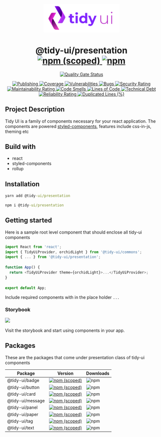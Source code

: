 <p align="center">
  <img width="250" src="https://raw.githubusercontent.com/badatt/tidy-ui/main/internals/assets/images/storybook-logo.png" alt="Tidy UI" />
</p>

<h1 align="center">
  @tidy-ui/presentation
  <a href="https://www.npmjs.com/package/@tidy-ui/presentation">
    <img alt="npm (scoped)" src="https://img.shields.io/npm/v/@tidy-ui/presentation" />
    <img alt="npm" src="https://img.shields.io/npm/dw/@tidy-ui/presentation">
  </a>
</h1>
<p align="center">
  <a href="https://sonarcloud.io/summary/new_code?id=badatt_tidy-ui" target="_blank">
    <img
      src="https://sonarcloud.io/api/project_badges/measure?project=badatt_tidy-ui&metric=alert_status"
      alt="Quality Gate Status"
    />
  </a>
</p>
<p align="center">
  <a href="https://github.com/badatt/tidy-ui/actions/workflows/publish-wf.yml" target="_blank">
    <img src="https://github.com/badatt/tidy-ui/actions/workflows/publish-wf.yml/badge.svg" alt="Publishing" />
  </a>
  <a href="https://sonarcloud.io/summary/new_code?id=badatt_tidy-ui" target="_blank">
    <img src="https://sonarcloud.io/api/project_badges/measure?project=badatt_tidy-ui&metric=coverage" alt="Coverage" />
  </a>
  <a href="https://sonarcloud.io/summary/new_code?id=badatt_tidy-ui" target="_blank">
    <img
      src="https://sonarcloud.io/api/project_badges/measure?project=badatt_tidy-ui&metric=vulnerabilities"
      alt="Vulnerabilities"
    />
  </a>
  <a href="https://sonarcloud.io/summary/new_code?id=badatt_tidy-ui" target="_blank">
    <img src="https://sonarcloud.io/api/project_badges/measure?project=badatt_tidy-ui&metric=bugs" alt="Bugs" />
  </a>
  <a href="https://sonarcloud.io/summary/new_code?id=badatt_tidy-ui" target="_blank">
    <img
      src="https://sonarcloud.io/api/project_badges/measure?project=badatt_tidy-ui&metric=security_rating"
      alt="Security Rating"
    />
  </a>
  <a href="https://sonarcloud.io/summary/new_code?id=badatt_tidy-ui" target="_blank">
    <img
      src="https://sonarcloud.io/api/project_badges/measure?project=badatt_tidy-ui&metric=sqale_rating"
      alt="Maintainability Rating"
    />
  </a>
  <a href="https://sonarcloud.io/summary/new_code?id=badatt_tidy-ui" target="_blank">
    <img
      src="https://sonarcloud.io/api/project_badges/measure?project=badatt_tidy-ui&metric=code_smells"
      alt="Code Smells"
    />
  </a>
  <a href="https://sonarcloud.io/summary/new_code?id=badatt_tidy-ui" target="_blank">
    <img
      src="https://sonarcloud.io/api/project_badges/measure?project=badatt_tidy-ui&metric=ncloc"
      alt="Lines of Code"
    />
  </a>
  <a href="https://sonarcloud.io/summary/new_code?id=badatt_tidy-ui" target="_blank">
    <img
      src="https://sonarcloud.io/api/project_badges/measure?project=badatt_tidy-ui&metric=sqale_index"
      alt="Technical Debt"
    />
  </a>
  <a href="https://sonarcloud.io/summary/new_code?id=badatt_tidy-ui" target="_blank">
    <img
      src="https://sonarcloud.io/api/project_badges/measure?project=badatt_tidy-ui&metric=reliability_rating"
      alt="Reliability Rating"
    />
  </a>
  <a href="https://sonarcloud.io/summary/new_code?id=badatt_tidy-ui" target="_blank">
    <img
      src="https://sonarcloud.io/api/project_badges/measure?project=badatt_tidy-ui&metric=duplicated_lines_density"
      alt="Duplicated Lines (%)"
    />
  </a>
</p>

## Project Description

Tidy UI is a family of components necessary for your react application. The components are powered <a href="https://styled-components.com/" target="_blank">styled-components</a>, features include css-in-js, theming etc

## Build with

- react
- styled-components
- rollup

## Installation

```cmd
yarn add @tidy-ui/presentation
```

```cmd
npm i @tidy-ui/presentation
```

## Getting started

Here is a sample root level component that should enclose all tidy-ui components

```typescript
import React from 'react';
import { TidyUiProvider, orchidLight } from '@tidy-ui/commons';
import { ... } from '@tidy-ui/presentation';

function App() {
  return <TidyUiProvider theme={orchidLight}>...</TidyUiProvider>;
}

export default App;
```

Include required components with in the place holder `...`

### Storybook

<a href="https://main--62f5d4e6c0b101cafe0f9e33.chromatic.com" target="_blank"><img src="https://raw.githubusercontent.com/storybookjs/brand/master/badge/badge-storybook.svg"/></a>

Visit the storybook and start using components in your app.

## Packages

These are the packages that come under presentation class of tidy-ui components

<table>
  <thead>
    <tr><th>Package</th><th>Version</th><th>Downloads</th></tr>
  </thead>
  <tbody>
  <tr>
    <td>@tidy-ui/badge</td>
    <td><a href="https://www.npmjs.com/package/@tidy-ui/badge"><img alt="npm (scoped)" src="https://img.shields.io/npm/v/@tidy-ui/badge"></a></td>
    <td><img alt="npm" src="https://img.shields.io/npm/dw/@tidy-ui/badge"></td>
  </tr>
  <tr>
    <td>@tidy-ui/button</td>
    <td><a href="https://www.npmjs.com/package/@tidy-ui/button"><img alt="npm (scoped)" src="https://img.shields.io/npm/v/@tidy-ui/button"></a></td>
    <td><img alt="npm" src="https://img.shields.io/npm/dw/@tidy-ui/button"></td>
  </tr>
  <tr>
    <td>@tidy-ui/card</td>
    <td><a href="https://www.npmjs.com/package/@tidy-ui/card"><img alt="npm (scoped)" src="https://img.shields.io/npm/v/@tidy-ui/card"></a></td>
    <td><img alt="npm" src="https://img.shields.io/npm/dw/@tidy-ui/card"></td>
  </tr>
  <tr>
    <td>@tidy-ui/message</td>
    <td><a href="https://www.npmjs.com/package/@tidy-ui/message"><img alt="npm (scoped)" src="https://img.shields.io/npm/v/@tidy-ui/message"></a></td>
    <td><img alt="npm" src="https://img.shields.io/npm/dw/@tidy-ui/message"></td>
  </tr>
  <tr>
    <td>@tidy-ui/panel</td>
    <td><a href="https://www.npmjs.com/package/@tidy-ui/panel"><img alt="npm (scoped)" src="https://img.shields.io/npm/v/@tidy-ui/panel"></a></td>
    <td><img alt="npm" src="https://img.shields.io/npm/dw/@tidy-ui/panel"></td>
  </tr>
  <tr>
    <td>@tidy-ui/paper</td>
    <td><a href="https://www.npmjs.com/package/@tidy-ui/paper"><img alt="npm (scoped)" src="https://img.shields.io/npm/v/@tidy-ui/paper"></a></td>
    <td><img alt="npm" src="https://img.shields.io/npm/dw/@tidy-ui/paper"></td>
  </tr>
  <tr>
    <td>@tidy-ui/tag</td>
    <td><a href="https://www.npmjs.com/package/@tidy-ui/tag"><img alt="npm (scoped)" src="https://img.shields.io/npm/v/@tidy-ui/tag"></a></td>
    <td><img alt="npm" src="https://img.shields.io/npm/dw/@tidy-ui/tag"></td>
  </tr>
  <tr>
    <td>@tidy-ui/text</td>
    <td><a href="https://www.npmjs.com/package/@tidy-ui/text"><img alt="npm (scoped)" src="https://img.shields.io/npm/v/@tidy-ui/text"></a></td>
    <td><img alt="npm" src="https://img.shields.io/npm/dw/@tidy-ui/text"></td>
  </tr>
  </tbody>
</table>
